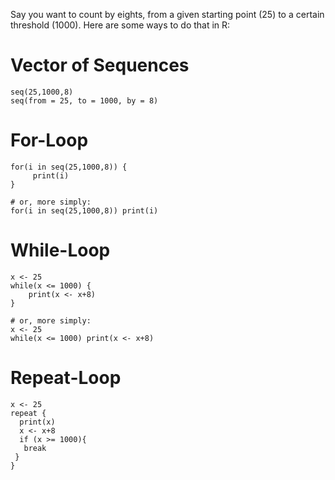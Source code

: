 Say you want to count by eights, from a given starting point (25) to a certain threshold (1000). Here are some ways to do that in R:


# Vector of Sequences
```
seq(25,1000,8)
seq(from = 25, to = 1000, by = 8)
```

# For-Loop
```
for(i in seq(25,1000,8)) {
     print(i)
}

# or, more simply:
for(i in seq(25,1000,8)) print(i)
```

# While-Loop
```
x <- 25
while(x <= 1000) { 
    print(x <- x+8) 
}

# or, more simply:
x <- 25
while(x <= 1000) print(x <- x+8)
```

# Repeat-Loop
```
x <- 25
repeat {
  print(x)
  x <- x+8
  if (x >= 1000){
   break
 }
}
```
